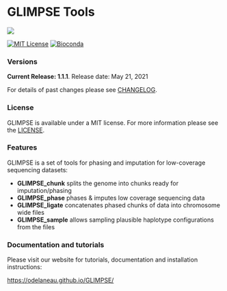 # GLIMPSE Tools

[![](docs/images/branding/glimpse_logo_250x107.png)](https://odelaneau.github.io/GLIMPSE/)

[![MIT License](https://img.shields.io/badge/license-MIT-green.svg)](LICENSE)
[![Bioconda](https://img.shields.io/conda/dn/bioconda/glimpse-bio.svg?label=Bioconda)](http://bioconda.github.io/recipes/glimpse-bio/README.html)


### Versions

**Current Release: 1.1.1**. Release date: May 21, 2021

For details of past changes please see [CHANGELOG](versions/CHANGELOG.md).

### License

GLIMPSE is available under a MIT license. For more information please see the [LICENSE](LICENSE).
 
### Features
GLIMPSE is a set of tools for phasing and imputation for low-coverage sequencing datasets:

- **GLIMPSE_chunk** splits the genome into chunks ready for imputation/phasing
- **GLIMPSE_phase** phases & imputes low coverage sequencing data
- **GLIMPSE_ligate** concatenates phased chunks of data into chromosome wide files
- **GLIMPSE_sample** allows sampling plausible haplotype configurations from the files

### Documentation and tutorials

Please visit our website for tutorials, documentation and installation instructions:

https://odelaneau.github.io/GLIMPSE/
